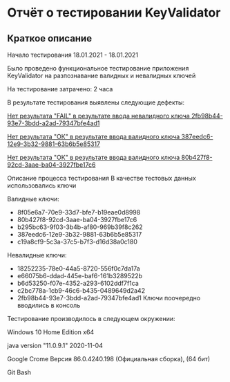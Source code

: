 # **Отчёт о тестировании KeyValidator**
## **Краткое описание**
Начало тестирования 18.01.2021 - 18.01.2021

Было проведено функциональное тестирование приложения KeyValidator на разпознавание валидных и невалидных ключей

На тестирование затрачено: 2 часа

В результате тестирования выявлены следующие дефекты:

[Нет результата "FAIL" в результате ввода невалидного ключа 2fb98b44-93e7-3bdd-a2ad-79347bfe4ad1](https://github.com/6apblra58/KeyValidator/issues/1#issue-787814998)


[Нет результата "ОК" в результате ввода валидного ключа 387eedc6-12e9-3b32-9881-63b6b5e85317](https://github.com/6apblra58/KeyValidator/issues/3#issue-787817664)

[Нет результата "ОК" в результате ввода валидного ключа 80b427f8-92cd-3aae-ba04-3927fbe17c6](https://github.com/6apblra58/KeyValidator/issues/2#issue-787817221)

Описание процесса тестирования
В качестве тестовых данных использовались ключи

Валидные ключи:

* 8f05e6a7-70e9-33d7-bfe7-b19eae0d8998
* 80b427f8-92cd-3aae-ba04-3927fbe17c6
* b295bc63-9f03-3b4b-af80-969b39f8c262
* 387eedc6-12e9-3b32-9881-63b6b5e85317
* c19a8cf9-5c3a-37c5-b7f3-d16d38a0c180

Невалидные ключи:

* 18252235-78e0-44a5-8720-556f0c7da17a
* e66075b6-ddad-445e-baf6-161b3289522b
* b6d53250-f07e-4352-a293-6102ddf7f1ca
* c2bc778a-1cb9-46c6-b435-0489649d2a42
* 2fb98b44-93e7-3bdd-a2ad-79347bfe4ad1
Ключи поочередно вводились в консоль

Тестирование производилось в следующем окружении:

Windows 10 Home Edition x64

java version "11.0.9.1" 2020-11-04

Google Crome Версия 86.0.4240.198 (Официальная сборка), (64 бит)

Git Bash

